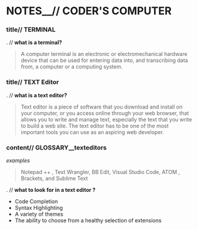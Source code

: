 # NOTES__// CODER'S COMPUTER 

### title// TERMINAL

. // <b> what is a terminal? </b>

> A computer terminal is an electronic or electromechanical hardware device that can be used for entering data into, 
and transcribing data from, a computer or a computing system. 

### title// TEXT Editor

. // <b> what is a text editor? </b>

> Text editor is a piece of software that you download and install on
your computer, or you access online through your web browser, that
allows you to write and manage text, especially the text that you write
to build a web site. The text editor has to be one of the most
important tools you can use as an aspiring web developer.

### content// GLOSSARY__texteditors

<i> examples </i>
> Notepad ++ , Text Wrangler, BB Edit, Visual Studio Code, ATOM , Brackets, and Sublime Text

. // <b> what to look for in a text editor ? </b>
<ul>
   <li> Code Completion </li>
   <li> Syntax Highlighting</li>
   <li> A variety of themes</li>
   <li> The ability to choose from a healthy selection of extensions</li>
 </ul> 
